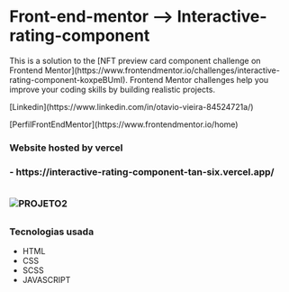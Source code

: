 
# Front-end-mentor --> Interactive-rating-component

<p>This is a solution to the [NFT preview card component challenge on Frontend Mentor](https://www.frontendmentor.io/challenges/interactive-rating-component-koxpeBUmI). Frontend Mentor challenges help you improve your coding skills by building realistic projects. 
</p>

<p>[Linkedin](https://www.linkedin.com/in/otavio-vieira-84524721a/)</p>
<p>[PerfilFrontEndMentor](https://www.frontendmentor.io/home)</p>

<h3 id="built-with">Website hosted by vercel<h3>
 - https://interactive-rating-component-tan-six.vercel.app/
<br>
<br>

![PROJETO2](https://user-images.githubusercontent.com/90516567/185473017-3e45a0eb-71da-4fcf-b6fe-67aeb163fe8f.png)

##
<h3 id="built-with">Tecnologias usada</h3>

- HTML
- CSS
- SCSS
- JAVASCRIPT


